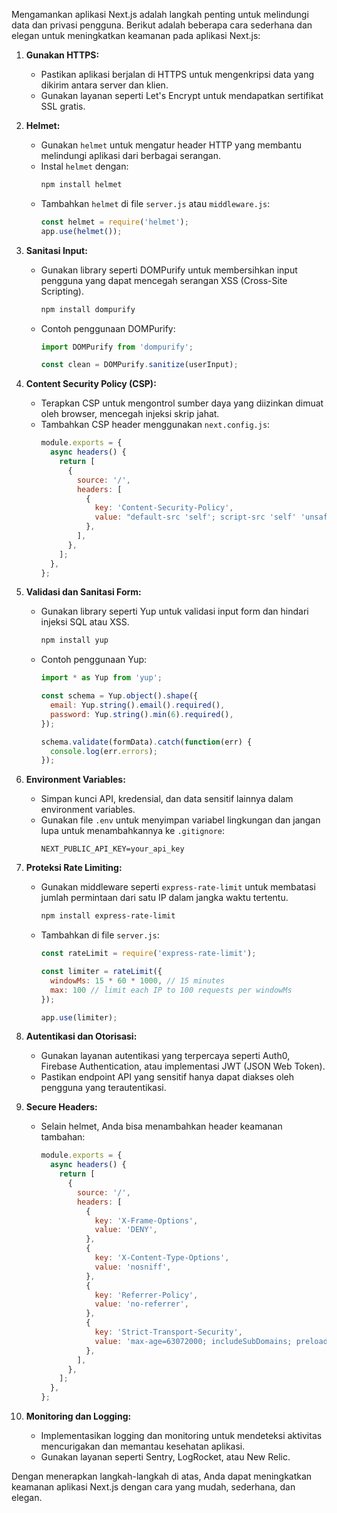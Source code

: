 Mengamankan aplikasi Next.js adalah langkah penting untuk melindungi data dan privasi pengguna. Berikut adalah beberapa cara sederhana dan elegan untuk meningkatkan keamanan pada aplikasi Next.js:

1. **Gunakan HTTPS:**
   - Pastikan aplikasi berjalan di HTTPS untuk mengenkripsi data yang dikirim antara server dan klien.
   - Gunakan layanan seperti Let's Encrypt untuk mendapatkan sertifikat SSL gratis.

2. **Helmet:**
   - Gunakan `helmet` untuk mengatur header HTTP yang membantu melindungi aplikasi dari berbagai serangan.
   - Instal `helmet` dengan:
     ```bash
     npm install helmet
     ```
   - Tambahkan `helmet` di file `server.js` atau `middleware.js`:
     ```javascript
     const helmet = require('helmet');
     app.use(helmet());
     ```

3. **Sanitasi Input:**
   - Gunakan library seperti DOMPurify untuk membersihkan input pengguna yang dapat mencegah serangan XSS (Cross-Site Scripting).
     ```bash
     npm install dompurify
     ```
   - Contoh penggunaan DOMPurify:
     ```javascript
     import DOMPurify from 'dompurify';

     const clean = DOMPurify.sanitize(userInput);
     ```

4. **Content Security Policy (CSP):**
   - Terapkan CSP untuk mengontrol sumber daya yang diizinkan dimuat oleh browser, mencegah injeksi skrip jahat.
   - Tambahkan CSP header menggunakan `next.config.js`:
     ```javascript
     module.exports = {
       async headers() {
         return [
           {
             source: '/',
             headers: [
               {
                 key: 'Content-Security-Policy',
                 value: "default-src 'self'; script-src 'self' 'unsafe-inline'; style-src 'self' 'unsafe-inline';",
               },
             ],
           },
         ];
       },
     };
     ```

5. **Validasi dan Sanitasi Form:**
   - Gunakan library seperti Yup untuk validasi input form dan hindari injeksi SQL atau XSS.
     ```bash
     npm install yup
     ```
   - Contoh penggunaan Yup:
     ```javascript
     import * as Yup from 'yup';

     const schema = Yup.object().shape({
       email: Yup.string().email().required(),
       password: Yup.string().min(6).required(),
     });

     schema.validate(formData).catch(function(err) {
       console.log(err.errors);
     });
     ```

6. **Environment Variables:**
   - Simpan kunci API, kredensial, dan data sensitif lainnya dalam environment variables.
   - Gunakan file `.env` untuk menyimpan variabel lingkungan dan jangan lupa untuk menambahkannya ke `.gitignore`:
     ```plaintext
     NEXT_PUBLIC_API_KEY=your_api_key
     ```

7. **Proteksi Rate Limiting:**
   - Gunakan middleware seperti `express-rate-limit` untuk membatasi jumlah permintaan dari satu IP dalam jangka waktu tertentu.
     ```bash
     npm install express-rate-limit
     ```
   - Tambahkan di file `server.js`:
     ```javascript
     const rateLimit = require('express-rate-limit');

     const limiter = rateLimit({
       windowMs: 15 * 60 * 1000, // 15 minutes
       max: 100 // limit each IP to 100 requests per windowMs
     });

     app.use(limiter);
     ```

8. **Autentikasi dan Otorisasi:**
   - Gunakan layanan autentikasi yang terpercaya seperti Auth0, Firebase Authentication, atau implementasi JWT (JSON Web Token).
   - Pastikan endpoint API yang sensitif hanya dapat diakses oleh pengguna yang terautentikasi.

9. **Secure Headers:**
   - Selain helmet, Anda bisa menambahkan header keamanan tambahan:
     ```javascript
     module.exports = {
       async headers() {
         return [
           {
             source: '/',
             headers: [
               {
                 key: 'X-Frame-Options',
                 value: 'DENY',
               },
               {
                 key: 'X-Content-Type-Options',
                 value: 'nosniff',
               },
               {
                 key: 'Referrer-Policy',
                 value: 'no-referrer',
               },
               {
                 key: 'Strict-Transport-Security',
                 value: 'max-age=63072000; includeSubDomains; preload',
               },
             ],
           },
         ];
       },
     };
     ```

10. **Monitoring dan Logging:**
    - Implementasikan logging dan monitoring untuk mendeteksi aktivitas mencurigakan dan memantau kesehatan aplikasi.
    - Gunakan layanan seperti Sentry, LogRocket, atau New Relic.

Dengan menerapkan langkah-langkah di atas, Anda dapat meningkatkan keamanan aplikasi Next.js dengan cara yang mudah, sederhana, dan elegan.
